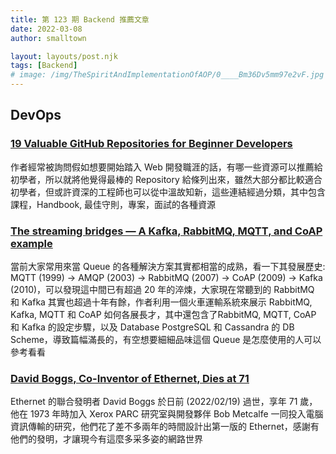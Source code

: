 ```yaml
---
title: 第 123 期 Backend 推薦文章
date: 2022-03-08
author: smalltown

layout: layouts/post.njk
tags: [Backend]
# image: /img/TheSpiritAndImplementationOfAOP/0____Bm36Dv5mm97e2vF.jpg
---
```


## DevOps

<!-- summary -->
### [19 Valuable GitHub Repositories for Beginner Developers](https://dev.to/madza/19-valuable-github-repositories-for-beginner-developers-3i18)

作者經常被詢問假如想要開始踏入 Web 開發職涯的話，有哪一些資源可以推薦給初學者，所以就將他覺得最棒的 Repository 給條列出來，雖然大部分都比較適合初學者，但或許資深的工程師也可以從中溫故知新，這些連結經過分類，其中包含課程，Handbook, 最佳守則，專案，面試的各種資源<!-- summary -->

### [The streaming bridges — A Kafka, RabbitMQ, MQTT, and CoAP example](https://medium.com/swlh/the-streaming-bridges-a-kafka-rabbitmq-mqtt-and-coap-example-9077a598169)

當前大家常用來當 Queue 的各種解決方案其實都相當的成熟，看一下其發展歷史: MQTT (1999) -> AMQP (2003) -> RabbitMQ (2007) -> CoAP (2009) -> Kafka (2010)，可以發現這中間已有超過 20 年的淬煉，大家現在常聽到的 RabbitMQ 和 Kafka 其實也超過十年有餘，作者利用一個火車運輸系統來展示 RabbitMQ, Kafka, MQTT 和 CoAP 如何各展長才，其中還包含了RabbitMQ, MQTT, CoAP 和 Kafka 的設定步驟，以及 Database PostgreSQL 和 Cassandra 的 DB Scheme，導致篇幅滿長的，有空想要細細品味這個 Queue 是怎麼使用的人可以參考看看

### [David Boggs, Co-Inventor of Ethernet, Dies at 71](https://www.nytimes.com/2022/02/28/technology/david-boggs-dead.html)

Ethernet 的聯合發明者 David Boggs 於日前 (2022/02/19) 過世，享年 71 歲，他在 1973 年時加入 Xerox PARC 研究室與開發夥伴 Bob Metcalfe 一同投入電腦資訊傳輸的研究，他們花了差不多兩年的時間設計出第一版的 Ethernet，感謝有他們的發明，才讓現今有這麼多采多姿的網路世界

